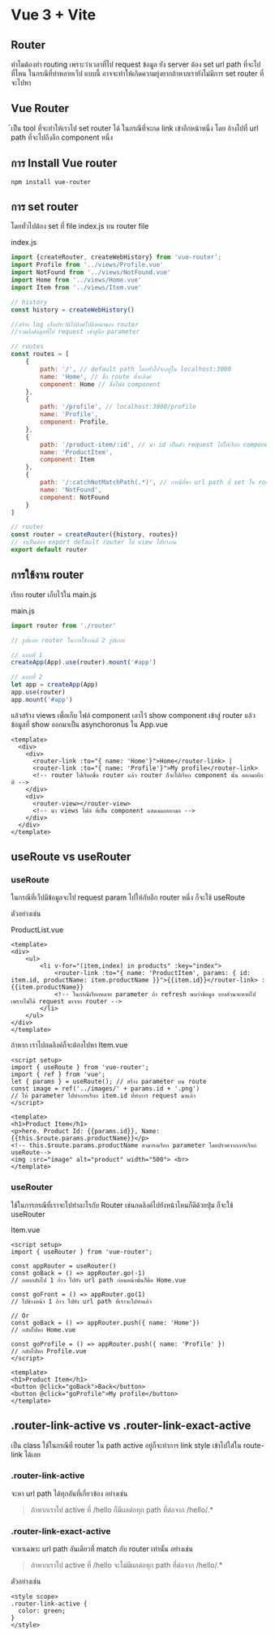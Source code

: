 # Vue 3 + Vite

## Router
ทำไมต้องทำ routing เพราะว่าเวลาที่ไป request ข้อมูล ยัง server ต้อง set url path ที่จะไปที่ไหน ในกรณีที่ทำหลายเว็ป แบบนี้ อาจจะทำให้เกิดความยุ่งยากถ้าหากเรายังไม่มีการ set router ที่จะไปหา

## Vue Router
้เป็น tool ที่จะทำให้เราไป set router ได้ ในกรณีที่จะกด link เข้าอีกหน้าหนึ่ง โดย อ้างไปที่ url path ที่จะไปถึงอีก component หนึ่ง

## การ Install Vue router
```
npm install vue-router
```

## การ set router
โดยทั่วไปต้อง set ที่ file index.js บน router file

index.js
```js
import {createRouter, createWebHistory} from 'vue-router';
import Profile from '../views/Profile.vue'
import NotFound from '../views/NotFound.vue'
import Home from '../views/Home.vue'
import Item from '../views/Item.vue'

// history
const history = createWebHistory()

//สร้าง log เก็บประวัติไปลิงค์ไปลิงค์มาของ router
//รวมถึงข้อมูลที่ไป request เข้าสู่อีก parameter

// routes
const routes = [
    {
        path: '/', // default path โดยทั่วไปจะอยู่ใน localhost:3000
        name: 'Home', // ชื่อ route ที่จะลิงค์
        component: Home // ชื่อไฟล์ component
    },
    {
        path: '/profile', // localhost:3000/profile
        name: 'Profile',
        component: Profile,
    },
    {
        path: '/product-item/:id', // นำ id เป็นตัว request ไปให้เรียก component ออกมาจาก router แล้วข้อมูล id ก็จะเก็บบน log web history
        name: 'ProductItem',
        component: Item
    },
    {
        path: '/:catchNotMatchPath(.*)', // กรณีที่หา url path ที่ set ใน router ไม่เจอก็จะโชว์ไปที่ path นี้
        name: 'NotFound',
        component: NotFound
    }
]

// router
const router = createRouter({history, routes})
// จำเป็นต้อง export default router ให้ view ไปทำงาน
export default router
```

## การใช้งาน router

เรียก router เก็บไว้ใน main.js

main.js
```js
import router from './router'

// รูปแบบ router ในการใช้งานมี 2 รูปแบบ

// แบบที่ 1
createApp(App).use(router).mount('#app')

// แบบที่ 2
let app = createApp(App)
app.use(router)
app.mount('#app')
```

แล้วสร้าง views เพื่อเก็บ ไฟล์ component เอาไว้ show component เข้าสู่ router แล้วข้อมูลที่ show ออกมาเป็น asynchoronus ใน App.vue

```vue
<template>
  <div>
    <div>
      <router-link :to="{ name: 'Home'}">Home</router-link> | 
      <router-link :to="{ name: 'Profile'}">My profile</router-link>
      <!-- router ไปเรียกชื่อ router แล้ว router ก็จะไปเรียก component นั้น ออกมาอีกที -->
    </div>
    <div>
      <router-view></router-view>
      <!-- นำ views ไฟล์ ที่เป็น component แสดงผลออกมา -->
    </div>
  </div>
</template>
```

## useRoute vs useRouter

### useRoute
ในกรณีที่เว็ปมีข้อมูลจะไป request param ไปให้กับอีก router หนึ่ง ก็จะใช้ useRoute

ตัวอย่างเช่น

ProductList.vue
```vue
<template>
<div>
    <ul>
        <li v-for="(item,index) in products" :key="index">
            <router-link :to="{ name: 'ProductItem', params: { id: item.id, productName: item.productName }}">{{item.id}}</router-link> : {{item.productName}}
            <!-- ในกรณีเรียกหลาย parameter ถ้า refresh พบว่าข้อมูล บางส่วนจะหายไปเพราะไม่ได้ request มาจาก router -->
        </li>
    </ul>
</div>
</template>
```

ถ้าหาก เราไปกดลิงค์ก็จะต้องไปหา Item.vue
```vue
<script setup>
import { useRoute } from 'vue-router';
import { ref } from 'vue';
let { params } = useRoute(); // สร้าง parameter บน route
const image = ref('../images/' + params.id + '.png')
// ให้ parameter ไปทำการเรียก item.id ที่ทำการ request มาแล้ว
</script>
 
<template>
<h1>Product Item</h1>
<p>here. Product Id: {{params.id}}, Name: {{this.$route.params.productName}}</p>
<!-- this.$route.params.productName สามารถเรียก parameter โดยปราศจากการเรียก useRoute-->
<img :src="image" alt="product" width="500"> <br>
</template>
```

### useRouter
ใช้ในการกรณีที่เราจะไปทำอะไรกับ Router เช่นกดลิงค์ไปยังหน้าไหนก็ดีด้วยปุ่ม ก็จะใช้ useRouter

Item.vue
```vue
<script setup>
import { useRouter } from 'vue-router';

const appRouter = useRouter()
const goBack = () => appRouter.go(-1)
// ถอยกลับไป 1 ก้าว ไปยัง url path ก่อนหน้านั้นก็คือ Home.vue

const goFront = () => appRouter.go(1)
// ไปข้างหน้า 1 ก้าว ไปยัง url path ที่เราจะไปทำแล้ว

// Or
const goBack = () => appRouter.push({ name: 'Home'})
// กลับไปหา Home.vue

const goProfile = () => appRouter.push({ name: 'Profile' })
// กลับไปหา Profile.vue
</script>
 
<template>
<h1>Product Item</h1>
<button @click="goBack">Back</button>
<button @click="goProfile">My profile</button>
</template>
```

## .router-link-active vs .router-link-exact-active
เป็น class ใช้ในกรณีที่ router ใน path active อยู่ก็จะทำการ link style เข้าไปใส่ใน route-link ได้เลย

### .router-link-active

จะหา url path ได้ทุกอันที่เกี่ยวข้อง อย่างเช่น

> ถ้าหากเราไป active ที่ /hello ก็มีผลต่อทุก path ที่ต่อจาก /hello/.*

### .router-link-exact-active

จะหาเฉพาะ url path อันเดียวที่ match กับ router เท่านั้น อย่างเช่น

> ถ้าหากเราไป active ที่ /hello จะไม่มีผลต่อทุก path ที่ต่อจาก /hello/.*

ตัวอย่างเช่น
```vue
<style scope>
.router-link-active {
  color: green;
}
</style>
```